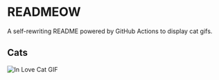# READMEOW

A self-rewriting README powered by GitHub Actions to display cat gifs.

## Cats

![In Love Cat GIF](https://media4.giphy.com/media/MDJ9IbxxvDUQM/200.gif?cid=9acd02dagnzok3axlgg4dy4n0jsub6etrl2ospxmq3xa7yd4&ep=v1_gifs_search&rid=200.gif&ct=g)
